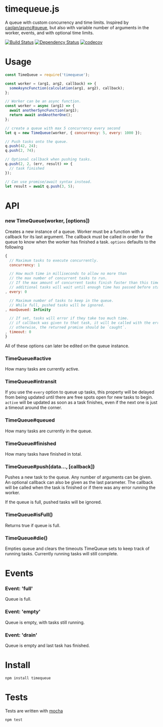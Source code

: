 # timequeue.js

A queue with custom concurrency and time limits. Inspired by [caolan/async#queue](https://github.com/caolan/async#queue), but also with variable number of arguments in the worker, events, and with optional time limits.

[![Build Status](https://secure.travis-ci.org/fent/timequeue.js.svg)](http://travis-ci.org/fent/timequeue.js)
[![Dependency Status](https://david-dm.org/fent/timequeue.js.svg)](https://david-dm.org/fent/timequeue.js)
[![codecov](https://codecov.io/gh/fent/timequeue.js/branch/master/graph/badge.svg)](https://codecov.io/gh/fent/timequeue.js)

# Usage

```js
const TimeQueue = require('timequeue');

const worker = (arg1, arg2, callback) => {
  someAsyncFunction(calculation(arg1, arg2), callback);
};

// Worker can be an async function.
const worker = async (arg1) => {
  await anotherSyncFunction(arg1);
  return await andAnotherOne();
};

// create a queue with max 5 concurrency every second
let q = new TimeQueue(worker, { concurrency: 5, every: 1000 });

// Push tasks onto the queue.
q.push(42, 24);
q.push(2, 74);

// Optional callback when pushing tasks.
q.push(2, 2, (err, result) => {
  // task finished
});

// Can use promise/await syntax instead.
let result = await q.push(3, 5);
```


# API
### new TimeQueue(worker, [options])
Creates a new instance of a queue. Worker must be a function with a callback for its last argument. The callback must be called in order for the queue to know when the worker has finished a task. `options` defaults to the following

```js
{
  // Maximum tasks to execute concurrently.
  concurrency: 1

  // How much time in milliseconds to allow no more than
  // the max number of concurrent tasks to run.
  // If the max amount of concurrent tasks finish faster than this time limit,
  // additional tasks will wait until enough time has passed before starting.
, every: 0

  // Maximum number of tasks to keep in the queue.
  // While full, pushed tasks will be ignored.
, maxQueued: Infinity

  // If set, tasks will error if they take too much time.
  // if callback was given to that task, it will be called with the error,
  // otherwise, the returned promise should be `caught`.
, timeout: 0
}
```

All of these options can later be edited on the queue instance.

### TimeQueue#active

How many tasks are currently active.

### TimeQueue#intransit

If you use the `every` option to queue up tasks, this property will be delayed from being updated until there are free spots open for new tasks to begin. `active` will be updated as soon as a task finishes, even if the next one is just a timeout around the corner.

### TimeQueue#queued

How many tasks are currently in the queue.

### TimeQueue#finished

How many tasks have finished in total.

### TimeQueue#push(data..., [callback])
Pushes a new task to the queue. Any number of arguments can be given. An optional callback can also be given as the last parameter. The callback will be called when the task is finished or if there was any error running the worker.

If the queue is full, pushed tasks will be ignored.

### TimeQueue#isFull()
Returns true if queue is full.

### TimeQueue#die()
Empties queue and clears the timeouts TimeQueue sets to keep track of running tasks. Currently running tasks will still complete.

# Events

### Event: 'full'

Queue is full.

### Event: 'empty'

Queue is empty, with tasks still running.

### Event: 'drain'

Queue is empty and last task has finished.


# Install

    npm install timequeue


# Tests
Tests are written with [mocha](https://mochajs.org)

```bash
npm test
```
